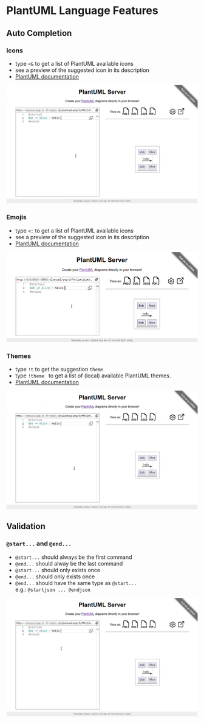 # PlantUML Language Features

## Auto Completion

### Icons

- type `<&` to get a list of PlantUML available icons
- see a preview of the suggested icon in its description
- [PlantUML documentation](https://plantuml.com/openiconic)

![icons](https://raw.githubusercontent.com/plantuml/plantuml-server/master/docs/WebUI/gifs/auto-completion-icons.gif)

### Emojis

- type `<:` to get a list of PlantUML available icons
- see a preview of the suggested icon in its description
- [PlantUML documentation](https://plantuml.com/creole#68305e25f5788db0)

![emojis](https://raw.githubusercontent.com/plantuml/plantuml-server/master/docs/WebUI/gifs/auto-completion-emojis.gif)

### Themes

- type `!t` to get the suggestion `theme`
- type `!theme ` to get a list of (local) available PlantUML themes.
- [PlantUML documentation](https://plantuml.com/theme)

![themes](https://raw.githubusercontent.com/plantuml/plantuml-server/master/docs/WebUI/gifs/auto-completion-themes.gif)


## Validation

### `@start...` and `@end...`

- `@start...` should always be the first command
- `@end...` should alway be the last command
- `@start...` should only exists once
- `@end...` should only exists once
- `@end...` should have the same type as `@start...`  
  e.g.: `@startjson ... @endjson`

![start-end](https://raw.githubusercontent.com/plantuml/plantuml-server/master/docs/WebUI/gifs/validation-start-end.gif)
